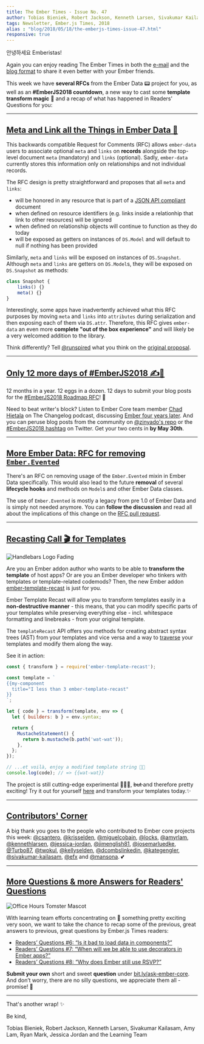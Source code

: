 ```yaml
---
title: The Ember Times - Issue No. 47
author: Tobias Bieniek, Robert Jackson, Kenneth Larsen, Sivakumar Kailasam, Amy Lam, Ryan Mark, Jessica Jordan
tags: Newsletter, Ember.js Times, 2018
alias : "blog/2018/05/18/the-emberjs-times-issue-47.html"
responsive: true
---
```


안녕하세요 Emberistas!

Again you can enjoy reading The Ember Times in both the [e-mail](https://the-emberjs-times.ongoodbits.com/2018/05/18/issue-47) and the [blog format](https://emberjs.com/blog/2018/05/18/the-emberjs-times-issue-47.html) to share it even better with your Ember friends.

This week we have **several RFCs** from the Ember Data 📟 project for you, as well as an **#EmberJS2018 countdown**, a new way to cast some **template transform magic** 🎩 and a recap of what has happened in Readers' Questions for you:

---

## [Meta and Link all the Things in Ember Data 🐹](https://github.com/emberjs/rfcs/pull/332)

This backwards compatible Request for Comments (RFC) allows `ember-data` users to associate optional `meta` and `links` on **records** alongside the top-level document `meta` (mandatory) and `links` (optional).  Sadly, `ember-data` currently stores this information only on relationships and not individual records.  

The RFC design is pretty straightforward and proposes that all `meta` and `links`:

- will be honored in any resource that is part of a [JSON API compliant](http://jsonapi.org/) document
- when defined on resource identifiers (e.g. links inside a relationhip that link to other resources) will be ignored
- when defined on relationship objects will continue to function as they do today
- will be exposed as getters on instances of `DS.Model` and will default to null if nothing has been provided

Similarly, `meta` and `links` will be exposed on instances of `DS.Snapshot`. Although `meta` and `links` are getters on `DS.Model`s, they will be exposed on `DS.Snapshot` as methods:

```js
class Snapshot {
    links() {}
	meta() {}
}
```

Interestingly, some apps have inadvertently achieved what this RFC purposes by moving `meta` and `links` into `attributes` during serialization and then exposing each of them via `DS.attr`. 
Therefore, this RFC gives `ember-data` an even more **complete "out of the box experience"** and will likely be a very welcomed addition to the library.  

Think differently? Tell [@runspired](https://github.com/runspired) what you think on the [original proposal](https://github.com/emberjs/rfcs/pull/332).

---

## [Only 12 more days of #EmberJS2018 ✍️💨](https://emberjs.com/blog/2018/05/02/ember-2018-roadmap-call-for-posts.html)

12 months in a year. 12 eggs in a dozen. 12 days to submit your blog posts for the [#EmberJS2018 Roadmap RFC](https://emberjs.com/blog/2018/05/02/ember-2018-roadmap-call-for-posts.html)! 📝

Need to beat writer's block? Listen to Ember Core team member [Chad Hietala](https://github.com/chadhietala) on The Changelog podcast, discussing [Ember four years later](https://changelog.com/podcast/293). And you can peruse blog posts from the community on [@zinyado's repo](https://github.com/zinyando/emberjs2018-posts) or the [#EmberJS2018 hashtag](https://twitter.com/search?q=%23EmberJS2018) on Twitter. Get your two cents in **by May 30th**.

---

## [More Ember Data: RFC for removing `Ember.Evented`](https://github.com/emberjs/rfcs/pull/329)

There's an RFC on removing usage of the `Ember.Evented` mixin in Ember Data specifically. This would also lead to the future **removal** of several **lifecycle hooks** and methods on `Model`s and other Ember Data classes.

The use of `Ember.Evented` is mostly a legacy from pre 1.0 of Ember Data and is simply not needed anymore. 
You can **follow the discussion** and read all about the implications of this change on the [RFC pull request](https://github.com/emberjs/rfcs/pull/329).

---

## [Recasting Call 🎬 for Templates](https://github.com/ember-template-lint/ember-template-recast)

<div class="blog-row">
  <img class="float-left small transparent padded" alt="Handlebars Logo Fading" title="Handlebars" src="/images/about/handlebars_fade.png" />

<p>Are you an Ember addon author who wants to be able to <strong>transform the template</strong> of host apps? Or are you an Ember developer who tinkers with templates or template-related codemods? Then, the new Ember addon <a href="https://github.com/ember-template-lint/ember-template-recast" target="recast">ember-template-recast</a> is just for you.</p>

<p>Ember Template Recast will allow you to transform templates easily in a <strong>non-destructive manner</strong> - this means, that you can modify specific parts of your templates while preserving everything else - incl. whitespace formatting and linebreaks - from your original template.</p>
</div>

The `templateRecast` API offers you methods for creating abstract syntax trees (AST) from your templates and vice versa and a way to [traverse](https://github.com/ember-template-lint/ember-template-recast#traverse) your templates and modify them along the way.

See it in action:

```js
const { transform } = require('ember-template-recast');

const template = `
{{my-component
  title="I less than 3 ember-template-recast"
}}
`;

let { code } = transform(template, env => {
  let { builders: b } = env.syntax;

  return {
    MustacheStatement() {
      return b.mustache(b.path('wat-wat'));
    },
  };
});

// ...et voilà, enjoy a modified template string 💁🏻
console.log(code); // => {{wat-wat}}
```

<p>The project is still cutting-edge experimental 👨🏾‍🔬, <del> but </del> and therefore pretty exciting! Try it out for yourself <a href="https://github.com/ember-template-lint/ember-template-recast" target="recast">here</a> and transform your templates today.✨</p>

---

## [Contributors' Corner](https://guides.emberjs.com/v3.1.0/contributing/repositories/)

<p>A big thank you goes to the people who contributed to Ember core projects this week: <a href="https://github.com/csantero" target="gh-user">@csantero</a>, <a href="https://github.com/krisselden" target="gh-user">@krisselden</a>, <a href="https://github.com/miguelcobain" target="gh-user">@miguelcobain</a>, <a href="https://github.com/locks" target="gh-user">@locks</a>, <a href="https://github.com/amyrlam" target="gh-user">@amyrlam</a>, <a href="https://github.com/kennethlarsen" target="gh-user">@kennethlarsen</a>, <a href="https://github.com/jessica-jordan" target="gh-user">@jessica-jordan</a>, <a href="https://github.com/jimenglish81" target="gh-user">@jimenglish81</a>, <a href="https://github.com/josemarluedke" target="gh-user">@josemarluedke</a>, <a href="https://github.com/Turbo87" target="gh-user">@Turbo87</a>, <a href="https://github.com/twokul" target="gh-user">@twokul</a>, <a href="https://github.com/kellyselden" target="gh-user">@kellyselden</a>, <a href="https://github.com/dcombslinkedin" target="gh-user">@dcombslinkedin</a>, <a href="https://github.com/kategengler" target="gh-user">@kategengler</a>, <a href="https://github.com/sivakumar-kailasam" target="gh-user">@sivakumar-kailasam</a>, <a href="https://github.com/efx" target="gh-user">@efx</a> and <a href="https://github.com/mansona" target="gh-user">@mansona</a>. 💕</p>


---

## [More Questions & more Answers for Readers' Questions](https://docs.google.com/forms/d/e/1FAIpQLScqu7Lw_9cIkRtAiXKitgkAo4xX_pV1pdCfMJgIr6Py1V-9Og/viewform)

<div class="blog-row">
  <img class="float-right small transparent padded" alt="Office Hours Tomster Mascot" title="Readers' Questions" src="/images/tomsters/officehours.png" />

  <p>With learning team efforts concentrating on 🚢 something pretty exciting very soon,
  we want to take the chance to recap some of the previous, great answers to previous, great questions by Ember.js Times readers:</p>

  <ul>
    <li><a href="https://discuss.emberjs.com/t/readers-questions-is-it-bad-to-load-data-in-components/14521" target="readersq">
    Readers’ Questions #6: “Is it bad to load data in components?”</a></li>
    <li><a href="https://discuss.emberjs.com/t/readers-questions-when-will-we-be-able-to-use-decorators-in-ember-apps/14583" target="readersq">
    Readers’ Questions #7: “When will we be able to use decorators in Ember apps?”</a></li>
    <li><a href="https://discuss.emberjs.com/t/readers-questions-why-does-ember-still-use-rsvp/14736" target="readersq">
    Readers’ Questions #8: “Why does Ember still use RSVP?”</a></li>
  </ul>

</div>

**Submit your own** short and sweet **question** under [bit.ly/ask-ember-core](https://bit.ly/ask-ember-core). And don’t worry, there are no silly questions, we appreciate them all - promise! 🤞

---

That's another wrap!  ✨

Be kind,

Tobias Bieniek, Robert Jackson, Kenneth Larsen, Sivakumar Kailasam, Amy Lam, Ryan Mark, Jessica Jordan and the Learning Team
